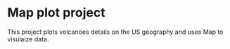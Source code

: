 # Map plot project

This project plots volcanoes details on the US geography and uses Map to visulaize data.
